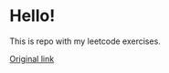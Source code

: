 # Hello!

This is repo with my leetcode exercises.

[Original link](https://leetcode.com/study-plan/algorithm/?progress=30xch0i)


